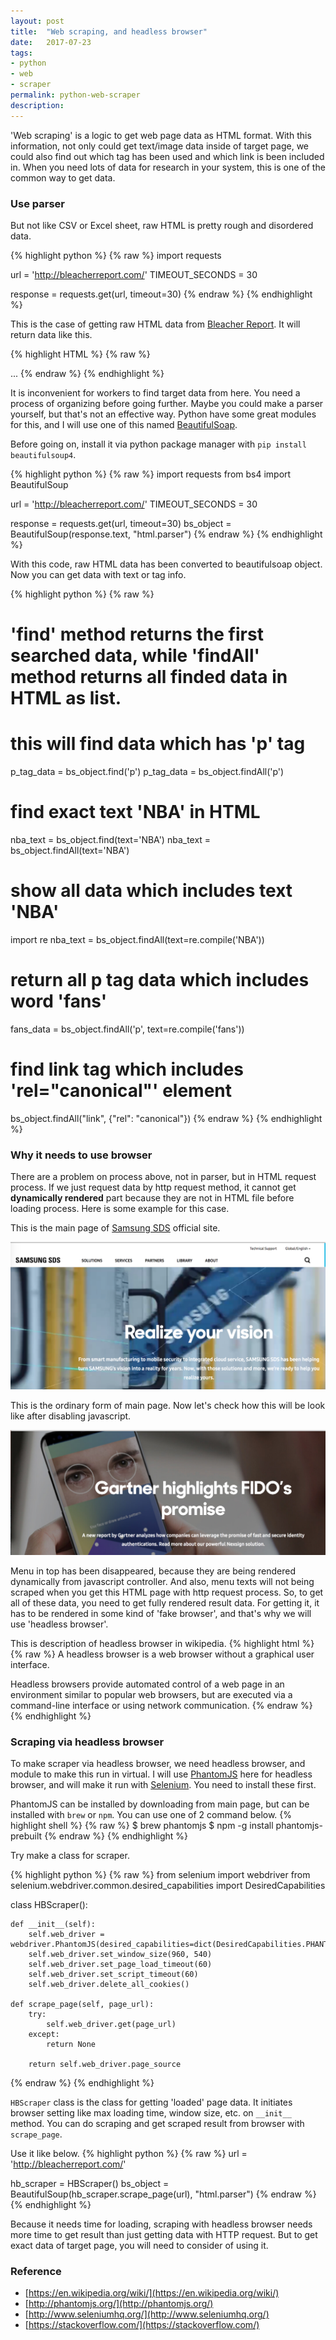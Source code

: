 ```yaml
---
layout: post
title:  "Web scraping, and headless browser"
date:   2017-07-23
tags:
- python
- web
- scraper
permalink: python-web-scraper
description: 
---
```


'Web scraping' is a logic to get web page data as HTML format. With this information, not only could get text/image data inside of target page, we could also find out which tag has been used and which link is been included in. When you need lots of data for research in your system, this is one of the common way to get data.

### Use parser

But not like CSV or Excel sheet, raw HTML is pretty rough and disordered data. 

{% highlight python %}
{% raw %}
import requests

url = 'http://bleacherreport.com/'
TIMEOUT_SECONDS = 30

response = requests.get(url, timeout=30)
{% endraw %}
{% endhighlight %}

This is the case of getting raw HTML data from [Bleacher Report](http://bleacherreport.com/). It will return data like this.

{% highlight HTML %}
{% raw %}
<html class="no-js" lang="en"><head><meta charset="utf-8"/><meta http-equiv="Accept-CH" content="DPR,Width,Viewport-Width"/><meta name="aol-te-auth" property="aol-te-auth" content="1c424580-0f86-4d9b-88b2-bc8c0d029d4c"/><meta name="blitz" property="blitz" content="mu-6e4ce5cd-57f20d11-7c0ecee9-d55c79e2"/><meta name="msvalidate.01" property="msvalidate.01" content="7A63840181953B2A5A1FEA25FB45A991"/><meta name="robots" property="robots" content="NOODP,NOYDIR"/><meta name="verify-v1" property="verify-v1" content="+Ntj422Jc4V03qgBqLYbF3LMvrursV0X2btn2Zoqn9w="/><meta name="description" property="description" content="Sports journalists and bloggers covering NFL, MLB, NBA, NHL, MMA, college football and basketball, NASCAR, fantasy sports and more. News, photos, mock drafts, game scores, player profiles and more!"/><meta name="keywords" property="keywords" content="Bleacher Report, bleacherreport.com, sports, writers, articles, comments, blogs, Formula 1, Premier League, Hockey, Soccer, Recaps, Boxscores, Stats, Schedules, Tennis, Golf, WWE, fantasy football, Lebron James"/><meta name="viewport" property="viewport" content="width=device-width, initial-scale=1"/>
...
{% endraw %}
{% endhighlight %}

It is inconvenient for workers to find target data from here. You need a process of organizing before going further. Maybe you could make a parser yourself, but that's not an effective way. Python have some great modules for this, and I will use one of this named [BeautifulSoap](https://www.crummy.com/software/BeautifulSoup/).

Before going on, install it via python package manager with `pip install beautifulsoup4`.

{% highlight python %}
{% raw %}
import requests
from bs4 import BeautifulSoup

url = 'http://bleacherreport.com/'
TIMEOUT_SECONDS = 30

response = requests.get(url, timeout=30)
bs_object = BeautifulSoup(response.text, "html.parser")
{% endraw %}
{% endhighlight %}

With this code, raw HTML data has been converted to beautifulsoap object. Now you can get data with text or tag info.

{% highlight python %}
{% raw %}
# 'find' method returns the first searched data, while 'findAll' method returns all finded data in HTML as list.
# this will find data which has 'p' tag
p_tag_data = bs_object.find('p')
p_tag_data = bs_object.findAll('p')

# find exact text 'NBA' in HTML
nba_text = bs_object.find(text='NBA')
nba_text = bs_object.findAll(text='NBA')

# show all data which includes text 'NBA'
import re
nba_text = bs_object.findAll(text=re.compile('NBA'))

# return all p tag data which includes word 'fans'
fans_data = bs_object.findAll('p', text=re.compile('fans'))

# find link tag which includes 'rel="canonical"' element
bs_object.findAll("link", {"rel": "canonical"})
{% endraw %}
{% endhighlight %}


### Why it needs to use browser

There are a problem on process above, not in parser, but in HTML request process. 
If we just request data by http request method, it cannot get <b>dynamically rendered</b> part because they are not in HTML file before loading process. Here is some example for this case.

This is the main page of [Samsung SDS](https://www.samsungsds.com/us/en/index.html) official site.

![Screenshot](/assets/post_img/python_scraping_headless/js_enable.png)

This is the ordinary form of main page. Now let's check how this will be look like after disabling javascript.

![Screenshot](/assets/post_img/python_scraping_headless/js_disable.png)

Menu in top has been disappeared, because they are being rendered dynamically from javascript controller. And also, menu texts will not being scraped when you get this HTML page with http request process. So, to get all of these data, you need to get fully rendered result data. For getting it, it has to be rendered in some kind of 'fake browser', and that's why we will use 'headless browser'. 

This is description of headless browser in wikipedia.
{% highlight html %}
{% raw %}
A headless browser is a web browser without a graphical user interface.

Headless browsers provide automated control of a web page in an environment similar to popular web browsers, but are executed via a command-line interface or using network communication. 
{% endraw %}
{% endhighlight %}


### Scraping via headless browser

To make scraper via headless browser, we need headless browser, and module to make this run in virtual. 
I will use [PhantomJS](http://phantomjs.org/) here for headless browser, and will make it run with [Selenium](http://www.seleniumhq.org/). You need to install these first.

PhantomJS can be installed by downloading from main page, but can be installed with `brew` or `npm`. You can use one of 2 command below.
{% highlight shell %}
{% raw %}
$ brew phantomjs
$ npm -g install phantomjs-prebuilt
{% endraw %}
{% endhighlight %}

Try make a class for scraper.

{% highlight python %}
{% raw %}
from selenium import webdriver
from selenium.webdriver.common.desired_capabilities import DesiredCapabilities

class HBScraper():

    def __init__(self):
        self.web_driver = webdriver.PhantomJS(desired_capabilities=dict(DesiredCapabilities.PHANTOMJS))
        self.web_driver.set_window_size(960, 540)
        self.web_driver.set_page_load_timeout(60)
        self.web_driver.set_script_timeout(60)
        self.web_driver.delete_all_cookies()

    def scrape_page(self, page_url):
        try:
            self.web_driver.get(page_url)
        except:
            return None

        return self.web_driver.page_source

{% endraw %}
{% endhighlight %}

`HBScraper` class is the class for getting 'loaded' page data. It initiates browser setting like max loading time, window size, etc. on `__init__` method. You can do scraping and get scraped result from browser with `scrape_page`.

Use it like below.
{% highlight python %}
{% raw %}
url = 'http://bleacherreport.com/'

hb_scraper = HBScraper()
bs_object = BeautifulSoup(hb_scraper.scrape_page(url), "html.parser")
{% endraw %}
{% endhighlight %}

Because it needs time for loading, scraping with headless browser needs more time to get result than just getting data with HTTP request. But to get exact data of target page, you will need to consider of using it.


### Reference

* [https://en.wikipedia.org/wiki/](https://en.wikipedia.org/wiki/)
* [http://phantomjs.org/](http://phantomjs.org/)
* [http://www.seleniumhq.org/](http://www.seleniumhq.org/)
* [https://stackoverflow.com/](https://stackoverflow.com/)

